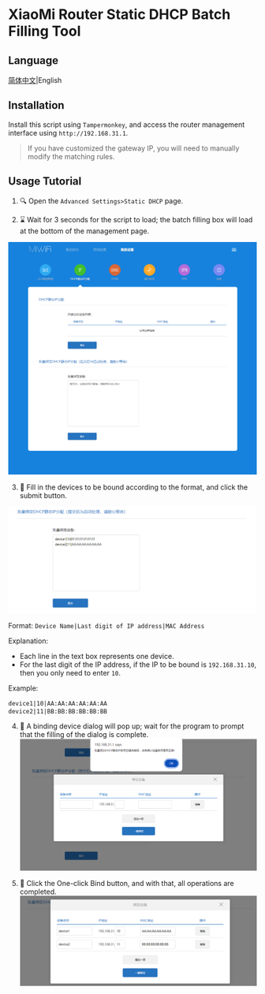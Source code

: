 # XiaoMi Router Static DHCP Batch Filling Tool

## Language

[简体中文](./README.md)|English

## Installation

Install this script using `Tampermonkey`, and access the router management interface using `http://192.168.31.1`.

> If you have customized the gateway IP, you will need to manually modify the matching rules.

## Usage Tutorial

1. 🔍 Open the `Advanced Settings>Static DHCP` page.

2. ⌛️ Wait for 3 seconds for the script to load; the batch filling box will load at the bottom of the management page.

![Main Interface Image](.assets/main.png)

3. 📝 Fill in the devices to be bound according to the format, and click the submit button.

![Batch Fill Text Area](.assets/batch_fill_area.png)

Format: `Device Name|Last digit of IP address|MAC Address`

Explanation:
- Each line in the text box represents one device.
- For the last digit of the IP address, if the IP to be bound is `192.168.31.10`, then you only need to enter `10`.

Example:
```text
device1|10|AA:AA:AA:AA:AA:AA
device2|11|BB:BB:BB:BB:BB:BB
```

4. 🔧 A binding device dialog will pop up; wait for the program to prompt that the filling of the dialog is complete.
![Batch Bind Devices Process Prompt](.assets/fiil_alert.png)

5. 🎉 Click the One-click Bind button, and with that, all operations are completed.
![Bind Device Dialog](.assets/bind_device_dialog.png)